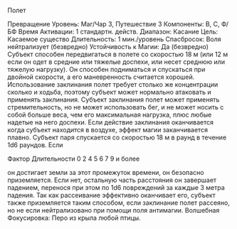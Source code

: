
Полет

Превращение
Уровень: Маг/Чар 3, Путешествие 3
Компоненты: В, С, Ф/БФ
Время Активации: 1 стандартн. действ.
Диапазон: Касание
Цель: Касаемое существо
Длительность: 1 мин./уровень
Спасбросок: Воля нейтрализует
(безвредно)
Устойчивость к Магии: Да (безвредно)
Субъект способен передвигаться в полете со скоростью 18 м (или 12 м если
он одет в средние или тяжелые доспехи, или несет среднюю или тяжелую
нагрузку). Он способен подниматься
и спускаться при двойной скорости, а
его маневренность считается хорошей.
Использование заклинания полет требует столько же концентрации сколько и ходьба, поэтому субъект может
нормально атаковать и применять заклинания. Субъект заклинания полет
может применять стремительность, но
не может использовать бег, и не может
носить с собой больше веса, чем его
максимальная нагрузка, плюс любые
надетые на него доспехи.
Если действие заклинания оканчивается когда субъект находится в воздухе,
эффект магии заканчивается плавно.
Субъект паря спускается со скоростью
18 м в раунд в течение 1d6 раундов. Если

Фактор
Длительности
0
2
4
5
6
7
9 и более

он достигает земли за этот промежуток
времени, он безопасно приземляется.
Если нет, остальную часть расстояния
он завершает падением, перенося при
этом по 1d6 повреждений за каждые
3 метра падения. Так как рассеивание
эффективно оканчивает его, субъект
также приземляется таким способом,
если заклинание полет рассеяно, но не
если нейтрализовано при помощи поля
антимагии.
Волшебная Фокусировка: Перо из
крыла любой птицы.
